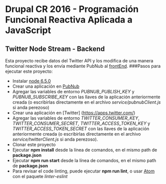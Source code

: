# Drupal CR 2016 - Programación Funcional Reactiva Aplicada a JavaScript
## Twitter Node Stream - Backend
Esta proyecto recibe datos del Twitter API y los modifica de una manera funcional reactiva y los envía mediante PubNub al [frontEnd](https://github.com/hybrisCole/trend-node-stream-frontend).
###Pasos para ejecutar este proyecto:
- Instalar [node 6.5.0](https://github.com/creationix/nvm)
- Crear una aplicación en [PubNub](https://www.pubnub.com/)
- Agregar las variables de entorno *PUBNUB_PUBLISH_KEY* y *PUBNUB_SUBSCRIBE_KEY* con las llaves de la aplicación anteriormente creada (o escribirlas directamente en el archivo *service/pubnubClient.js* si anda perezoso)
- Crear una aplicación en [Twitter] (https://apps.twitter.com/)
- Agregar las variables de entorno *TWITTER_CONSUMER_KEY*, *TWITTER_CONSUMER_SECRET*, *TWITTER_ACCESS_TOKEN_KEY* y *TWITTER_ACCESS_TOKEN_SECRET* con las llaves de la aplicación anteriormente creada (o escribirlas directamente en el archivo *service/twitterClient.js* si anda perezoso).
- Clonar este proyecto
- Ejecutar **npm install** desde la línea de comandos, en el mismo path de **package.json**
- Ejecutar **npm run start** desde la línea de comandos, en el mismo path de **package.json**
- Para revisar el code linting, puede ejecutar **npm run lint**, o usar [Atom](https://atom.io/) con el paquete *linter-eslint*
